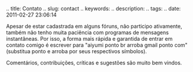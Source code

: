 .. title: Contato
.. slug: contact
.. keywords: 
.. description: 
.. tags: 
.. date: 2011-02-27 23:06:14

Apesar de estar cadastrada em alguns fóruns, não participo ativamente, também não tenho muita paciência com programas de mensagens instantâneas. Por isso, a forma mais rápida e garantida de entrar em contato comigo é escrever para "aiyumi ponto br arroba gmail ponto com" (substitua ponto e arroba por seus respectivos símbolos).

Comentários, contribuições, críticas e sugestões são muito bem vindos.